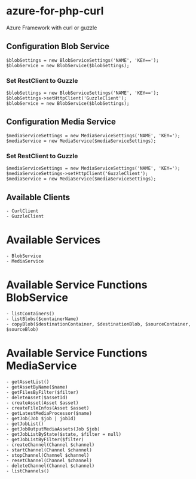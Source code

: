 # azure-for-php-curl
Azure Framework with curl or guzzle

## Configuration Blob Service

    $blobSettings = new BlobServiceSettings('NAME', 'KEY==');
    $blobService = new BlobService($blobSettings);
    
### Set RestClient to Guzzle
    $blobSettings = new BlobServiceSettings('NAME', 'KEY==');
    $blobSettings->setHttpClient('GuzzleClient');
    $blobService = new BlobService($blobSettings);
    
## Configuration Media Service

    $mediaServiceSettings = new MediaServiceSettings('NAME', 'KEY=');
    $mediaService = new MediaService($mediaServiceSettings);

### Set RestClient to Guzzle
    $mediaServiceSettings = new MediaServiceSettings('NAME', 'KEY=');
    $mediaServiceSettings->setHttpClient('GuzzleClient');
    $mediaService = new MediaService($mediaServiceSettings);
    
## Available Clients
    - CurlClient
    - GuzzleClient
    
# Available Services
    - BlobService
    - MediaService
    
# Available Service Functions BlobService
    - listContainers()
    - listBlobs($containerName)
    - copyBlob($destinationContainer, $destinationBlob, $sourceContainer, $sourceBlob)
    
# Available Service Functions MediaService
    - getAssetList()
    - getAssetByName($name)
    - getFilesByFilter($filter)
    - deleteAsset($assetId)
    - createAsset(Asset $asset)
    - createFileInfos(Asset $asset)
    - getLatestMediaProcessor($name)
    - getJob(Job $job | jobId)
    - getJobList()
    - getJobOutputMediaAssets(Job $job)
    - getJobListByState($state, $filter = null)
    - getJobListByFilter($filter)
    - createChannel(Channel $channel)
    - startChannel(Channel $channel)
    - stopChannel(Channel $channel)
    - resetChannel(Channel $channel)
    - deleteChannel(Channel $channel)
    - listChannels()